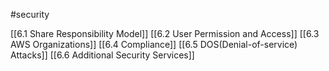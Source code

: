 #security

[[6.1 Share Responsibility Model]]
[[6.2 User Permission and Access]]
[[6.3 AWS Organizations]]
[[6.4 Compliance]]
[[6.5 DOS(Denial-of-service) Attacks]]
[[6.6 Additional Security Services]]

